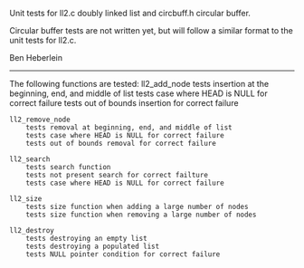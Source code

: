 Unit tests for ll2.c doubly linked list and circbuff.h circular buffer.

Circular buffer tests are not written yet, but will follow a similar format
to the unit tests for ll2.c.

Ben Heberlein

*************

The following functions are tested:
    ll2_add_node
        tests insertion at the beginning, end, and middle of list
        tests case where HEAD is NULL for correct failure
        tests out of bounds insertion for correct failure

    ll2_remove_node
        tests removal at beginning, end, and middle of list
        tests case where HEAD is NULL for correct failure
        tests out of bounds removal for correct failure

    ll2_search
        tests search function
        tests not present search for correct failture
        tests case where HEAD is NULL for correct failure

    ll2_size 
        tests size function when adding a large number of nodes
        tests size function when removing a large number of nodes

    ll2_destroy
        tests destroying an empty list
        tests destroying a populated list
        tests NULL pointer condition for correct failure
